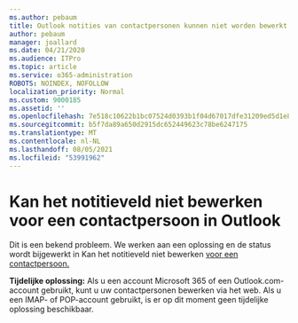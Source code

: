 ```yaml
---
ms.author: pebaum
title: Outlook notities van contactpersonen kunnen niet worden bewerkt
author: pebaum
manager: joallard
ms.date: 04/21/2020
ms.audience: ITPro
ms.topic: article
ms.service: o365-administration
ROBOTS: NOINDEX, NOFOLLOW
localization_priority: Normal
ms.custom: 9000185
ms.assetid: ''
ms.openlocfilehash: 7e518c10622b1bc07524d0393b1f04d67017dfe31209ed5d1e8283b7fc14917b
ms.sourcegitcommit: b5f7da89a650d2915dc652449623c78be6247175
ms.translationtype: MT
ms.contentlocale: nl-NL
ms.lasthandoff: 08/05/2021
ms.locfileid: "53991962"
---
```

# <a name="cant-edit-the-notes-field-for-a-contact-in-outlook"></a>Kan het notitieveld niet bewerken voor een contactpersoon in Outlook
Dit is een bekend probleem. We werken aan een oplossing en de status wordt bijgewerkt in Kan het notitieveld niet bewerken [voor een contactpersoon.](https://support.office.com/article/fb8394ce-04ce-48b5-bae4-be46f77f10fe)

**Tijdelijke oplossing:** Als u een account Microsoft 365 of een Outlook.com-account gebruikt, kunt u uw contactpersonen bewerken via het web. Als u een IMAP- of POP-account gebruikt, is er op dit moment geen tijdelijke oplossing beschikbaar.